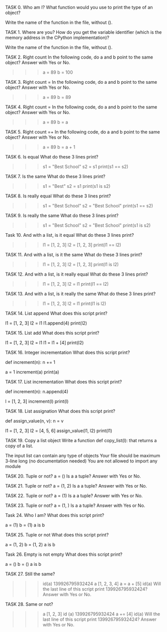 TASK 0. Who am I?
What function would you use to print the type of an object?

Write the name of the function in the file, without ().


TASK 1. Where are you?
How do you get the variable identifier (which is the memory address in the CPython implementation)?

Write the name of the function in the file, without ().


TASK 2. Right count
In the following code, do a and b point to the same object? Answer with Yes or No.

>>> a = 89
>>> b = 100


TASK 3. Right count =
In the following code, do a and b point to the same object? Answer with Yes or No.

>>> a = 89
>>> b = 89


TASK 4. Right count =
In the following code, do a and b point to the same object? Answer with Yes or No.

>>> a = 89
>>> b = a


TASK 5. Right count =+
In the following code, do a and b point to the same object? Answer with Yes or No.

>>> a = 89
>>> b = a + 1


TASK 6. Is equal
What do these 3 lines print?

>>> s1 = "Best School"
>>> s2 = s1
>>> print(s1 == s2)


TASK 7. Is the same
What do these 3 lines print?

>>> s1 = "Best"
>>> s2 = s1
>>> print(s1 is s2)


TASK 8. Is really equal
What do these 3 lines print?

>>> s1 = "Best School"
>>> s2 = "Best School"
>>> print(s1 == s2)


TASK 9. Is really the same
What do these 3 lines print?

>>> s1 = "Best School"
>>> s2 = "Best School"
>>> print(s1 is s2)


Task 10. And with a list, is it equal
What do these 3 lines print?

>>> l1 = [1, 2, 3]
>>> l2 = [1, 2, 3] 
>>> print(l1 == l2)


TASK 11. And with a list, is it the same
What do these 3 lines print?

>>> l1 = [1, 2, 3]
>>> l2 = [1, 2, 3] 
>>> print(l1 is l2)


TASK 12. And with a list, is it really equal
What do these 3 lines print?

>>> l1 = [1, 2, 3]
>>> l2 = l1
>>> print(l1 == l2)


TASK 13. And with a list, is it really the same
What do these 3 lines print?

>>> l1 = [1, 2, 3]
>>> l2 = l1
>>> print(l1 is l2)


TASK 14. List append
What does this script print?

l1 = [1, 2, 3]
l2 = l1
l1.append(4)
print(l2)


TASK 15. List add
What does this script print?

l1 = [1, 2, 3]
l2 = l1
l1 = l1 + [4]
print(l2)


TASK 16. Integer incrementation
What does this script print?

def increment(n):
    n += 1

a = 1
increment(a)
print(a)


TASK 17. List incrementation
What does this script print?

def increment(n):
    n.append(4)

l = [1, 2, 3]
increment(l)
print(l)


TASK 18. List assignation
What does this script print?

def assign_value(n, v):
    n = v

l1 = [1, 2, 3]
l2 = [4, 5, 6]
assign_value(l1, l2)
print(l1)


TASK 19. Copy a list object
Write a function def copy_list(l): that returns a copy of a list.

The input list can contain any type of objects
Your file should be maximum 3-line long (no documentation needed)
You are not allowed to import any module


TASK 20. Tuple or not?
a = ()
Is a a tuple? Answer with Yes or No.


TASK 21. Tuple or not?
a = (1, 2)
Is a a tuple? Answer with Yes or No.


TASK 22. Tuple or not?
a = (1)
Is a a tuple? Answer with Yes or No.


TASK 23. Tuple or not?
a = (1, )
Is a a tuple? Answer with Yes or No.


Task 24. Who I am?
What does this script print?

a = (1)
b = (1)
a is b


TASK 25. Tuple or not
What does this script print?

a = (1, 2)
b = (1, 2)
a is b


Task 26. Empty is not empty
What does this script print?

a = ()
b = ()
a is b


TASK 27. Still the same?
>>> id(a)
139926795932424
>>> a
[1, 2, 3, 4]
>>> a = a + [5]
>>> id(a)
Will the last line of this script print 139926795932424? Answer with Yes or No.


TASK 28. Same or not?
>>> a
[1, 2, 3]
>>> id (a)
139926795932424
>>> a += [4]
>>> id(a)
Will the last line of this script print 139926795932424? Answer with Yes or No.
